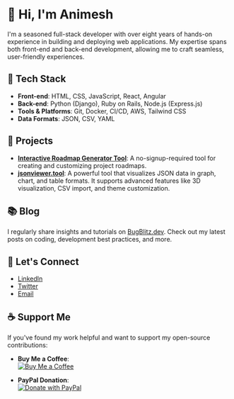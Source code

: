 # 👋 Hi, I'm Animesh

I'm a seasoned full-stack developer with over eight years of hands-on experience in building and deploying web applications. My expertise spans both front-end and back-end development, allowing me to craft seamless, user-friendly experiences.

## 🔧 Tech Stack
- **Front-end**: HTML, CSS, JavaScript, React, Angular
- **Back-end**: Python (Django), Ruby on Rails, Node.js (Express.js)
- **Tools & Platforms**: Git, Docker, CI/CD, AWS, Tailwind CSS
- **Data Formats**: JSON, CSV, YAML

## 🌟 Projects
- **[Interactive Roadmap Generator Tool](https://github.com/yourusername/roadmap-generator-tool)**: A no-signup-required tool for creating and customizing project roadmaps.
- **[jsonviewer.tool](https://github.com/yourusername/jsonviewer-tool)**: A powerful tool that visualizes JSON data in graph, chart, and table formats. It supports advanced features like 3D visualization, CSV import, and theme customization.

## 📚 Blog
I regularly share insights and tutorials on [BugBlitz.dev](https://bugblitz.dev). Check out my latest posts on coding, development best practices, and more.

## 💬 Let's Connect
- [LinkedIn](https://in.linkedin.com/in/animesh-manna-428633157)
- [Twitter](https://x.com/animesh68589159)
- [Email](mailto:animeshmanna148@gmail.com)

## ☕ Support Me
If you've found my work helpful and want to support my open-source contributions:

- **Buy Me a Coffee**:  
  [![Buy Me a Coffee](https://www.buymeacoffee.com/assets/img/custom_images/orange_img.png)](https://buymeacoffee.com/animeshmanna)
  
- **PayPal Donation**:  
  [![Donate with PayPal](https://www.paypalobjects.com/en_US/i/btn/btn_donate_LG.gif)](https://www.paypal.com/paypalme/animeshmannacontai)

